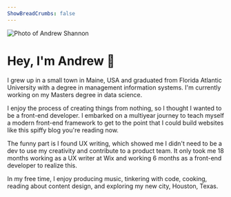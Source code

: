 ```yaml
---
ShowBreadCrumbs: false
---
```


![Photo of Andrew Shannon](/img/me.png)

# Hey, I'm Andrew 👋

I grew up in a small town in Maine, USA and graduated from Florida Atlantic University with a degree in management information systems. I'm currently working on my Masters degree in data science.

I enjoy the process of creating things from nothing, so I thought I wanted to be a front-end developer. I embarked on a multiyear journey to teach myself a modern front-end framework to get to the point that I could build websites like this spiffy blog you're reading now.

The funny part is I found UX writing, which showed me I didn't need to be a dev to use my creativity and contribute to a product team. It only took me 18 months working as a UX writer at Wix and working 6 months as a front-end developer to realize this.

In my free time, I enjoy producing music, tinkering with code, cooking, reading about content design, and exploring my new city, Houston, Texas.
